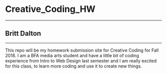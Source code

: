 # Creative_Coding_HW
---
## Britt Dalton ##
---
This repo will be my homework submission site for Creative Coding for Fall 2018.
I am a BFA media arts student and have a little bit of coding experience from Intro to Web Design last semester and I am really excited for this class, to learn more coding and use it to create new things.
